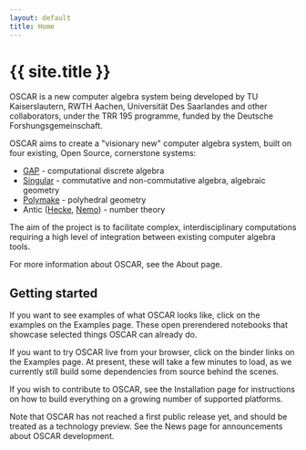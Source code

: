 ```yaml
---
layout: default
title: Home
---
```


# {{ site.title }}

OSCAR is a new computer algebra system being developed by TU Kaiserslautern,
RWTH Aachen, Universität Des Saarlandes and other collaborators, under
the TRR 195 programme, funded by the Deutsche Forshungsgemeinschaft.

OSCAR aims to create a "visionary new" computer algebra system, built on four existing,
Open Source, cornerstone systems:

  * [GAP](https://www.gap-system.org/) - computational discrete algebra
  * [Singular](https://www.singular.uni-kl.de/) - commutative and non-commutative algebra, algebraic geometry
  * [Polymake](https://polymake.org/doku.php) - polyhedral geometry
  * Antic ([Hecke](https://github.com/thofma/Hecke.jl/), [Nemo](http://nemocas.org)) - number theory

The aim of the project is to facilitate complex, interdisciplinary computations
requiring a high level of integration between existing computer algebra tools.

For more information about OSCAR, see the About page.

## Getting started

If you want to see examples of what OSCAR looks like, click on the examples on the
Examples page. These open prerendered notebooks that showcase selected things
OSCAR can already do.

If you want to try OSCAR live from your browser, click on the binder links on the
Examples page. At present, these will take a few minutes to load, as we currently still
build some dependencies from source behind the scenes.

If you wish to contribute to OSCAR, see the Installation page for
instructions on how to build everything on a growing number of supported platforms.

Note that OSCAR has not reached a first public release yet, and should be treated as
a technology preview. See the News page for announcements about OSCAR development.

